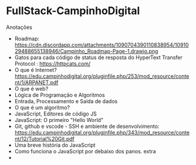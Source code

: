 # FullStack-CampinhoDigital
Anotações

- Roadmap: https://cdn.discordapp.com/attachments/1090704390110838954/1091029488655138946/Campinho_Roadmap-Page-1.drawio.png
- Gatos para cada código de status de resposta do HyperText Transfer Protocol :  https://httpcats.com/
- O que é Internet? https://edu.campinhodigital.org/pluginfile.php/253/mod_resource/content/1/ARPANET.pdf
- O que é web?
- Lógica de Programação e Algoritmos
- Entrada, Processamento e Saída de dados
- O que é um algoritmo?
- JavaScript, Editores de código JS
- JavaScript: O primeiro "Hello World"
- Git, github e vscode - SSH e ambiente de desenvolvimento: https://edu.campinhodigital.org/pluginfile.php/343/mod_resource/content/12/Tutorial%20Git.pdf
-  Uma breve história do JavaScript
- Como funciona o JavaScript por debaixo dos panos. extra
-


